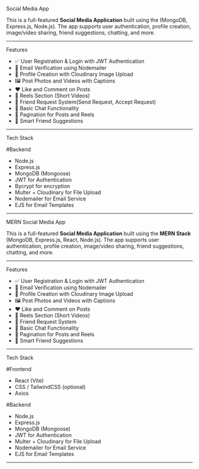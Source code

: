 Social Media App

This is a full-featured **Social Media Application** built using the (MongoDB, Express.js, Node.js). The app supports user authentication, profile creation, image/video sharing, friend suggestions, chatting, and more.

---

Features

- ✅ User Registration & Login with JWT Authentication
- 📧 Email Verification using Nodemailer
- 👤 Profile Creation with Cloudinary Image Upload
- 🖼️ Post Photos and Videos with Captions
- ❤️ Like and Comment on Posts
- 🔄 Reels Section (Short Videos)
- 👫 Friend Request System(Send Request, Accept Request)
- 📨 Basic Chat Functionality
- 📄 Pagination for Posts and Reels
- 🧠 Smart Friend Suggestions

---

Tech Stack

#Backend
- Node.js
- Express.js
- MongoDB (Mongoose)
- JWT for Authentication
- Bycrypt for encryption 
- Multer + Cloudinary for File Upload
- Nodemailer for Email Service
- EJS for Email Templates

---



MERN Social Media App

This is a full-featured **Social Media Application** built using the **MERN Stack** (MongoDB, Express.js, React, Node.js). The app supports user authentication, profile creation, image/video sharing, friend suggestions, chatting, and more.

---

Features

- ✅ User Registration & Login with JWT Authentication
- 📧 Email Verification using Nodemailer
- 👤 Profile Creation with Cloudinary Image Upload
- 🖼️ Post Photos and Videos with Captions
- ❤️ Like and Comment on Posts
- 🔄 Reels Section (Short Videos)
- 👫 Friend Request System
- 📨 Basic Chat Functionality
- 📄 Pagination for Posts and Reels
- 🧠 Smart Friend Suggestions

---

Tech Stack

#Frontend
- React (Vite)
- CSS / TailwindCSS (optional)
- Axios

#Backend
- Node.js
- Express.js
- MongoDB (Mongoose)
- JWT for Authentication
- Multer + Cloudinary for File Upload
- Nodemailer for Email Service
- EJS for Email Templates

---


